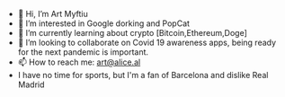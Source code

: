 - 👋 Hi, I’m Art Myftiu
- 👀 I’m interested in Google dorking and PopCat
- 🌱 I’m currently learning about crypto [Bitcoin,Ethereum,Doge]
- 💞️ I’m looking to collaborate on Covid 19 awareness apps, being ready for the next pandemic is important. 
- 📫 How to reach me: art@alice.al
- I have no time for sports, but I'm a fan of Barcelona and dislike Real Madrid 
<!---
ArtMyftiu/ArtMyftiu is a ✨ special ✨ repository because its `README.md` (this file) appears on your GitHub profile.
You can click the Preview link to take a look at your changes.
--->
